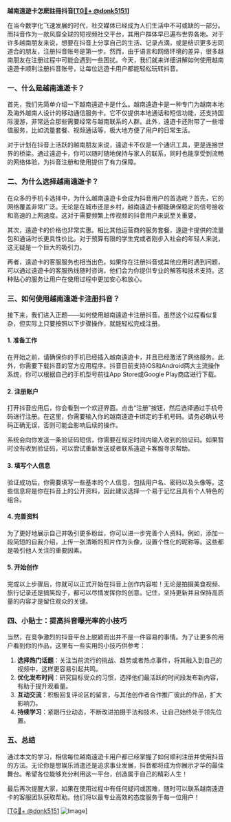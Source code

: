**越南遠遊卡怎麽註冊抖音[[TG💪+ @donk5151](https://t.me/s/donk5151)]**

在当今数字化飞速发展的时代，社交媒体已经成为人们生活中不可或缺的一部分。而抖音作为一款风靡全球的短视频社交平台，其用户群体早已遍布世界各地。对于许多越南朋友来说，想要在抖音上分享自己的生活、记录点滴，或是结识更多志同道合的朋友，注册抖音账号是第一步。然而，由于语言和网络环境的差异，很多越南朋友在注册过程中可能会遇到一些困扰。今天，我们就来详细讲解如何使用越南遠遊卡顺利注册抖音账号，让每位远遊卡用户都能轻松玩转抖音。

### 一、什么是越南遠遊卡？

首先，我们先简单介绍一下越南遠遊卡是什么。越南遠遊卡是一种专门为越南本地及海外越南人设计的移动通信服务卡。它不仅提供本地通话和短信功能，还支持国际漫游，非常适合那些需要经常与越南联系的人群。此外，遠遊卡还附带了一些增值服务，比如流量套餐、视频通话等，极大地方便了用户的日常生活。

对于计划在抖音上活跃的越南朋友来说，遠遊卡不仅是一个通讯工具，更是连接世界的桥梁。通过遠遊卡，你可以随时随地保持与家人的联系，同时也能享受到流畅的网络体验，为抖音注册和使用提供了有力保障。

### 二、为什么选择越南遠遊卡？

在众多的手机卡选择中，为什么越南遠遊卡会成为抖音用户的首选呢？首先，它的网络覆盖非常广泛。无论是在城市还是乡村，越南遠遊卡都能确保稳定的信号接收和高速的上网速度。这对于需要频繁上传视频的抖音用户来说至关重要。

其次，遠遊卡的价格也非常实惠。相比其他运营商的服务套餐，遠遊卡提供的流量包和通话时长更具性价比。对于预算有限的学生党或者刚步入社会的年轻人来说，这无疑是一个巨大的吸引力。

再者，遠遊卡的客服服务也相当出色。如果你在注册抖音或其他应用时遇到问题，可以通过遠遊卡的客服热线随时咨询，他们会为你提供专业的解答和技术支持。这种贴心的服务让用户在使用过程中更加安心和放心。

### 三、如何使用越南遠遊卡注册抖音？

接下来，我们进入正题——如何使用越南遠遊卡注册抖音。虽然这个过程看似复杂，但实际上只要按照以下步骤操作，就能轻松完成注册。

#### 1. 准备工作

在开始之前，请确保你的手机已经插入越南遠遊卡，并且已经激活了网络服务。此外，你需要下载抖音的官方应用程序。抖音目前支持iOS和Android两大主流操作系统，你可以根据自己的手机型号前往App Store或Google Play商店进行下载。

#### 2. 注册账户

打开抖音应用后，你会看到一个欢迎界面。点击“注册”按钮，然后选择通过手机号码进行注册。在这里，你需要输入你的越南遠遊卡绑定的手机号码。请务必确认号码正确无误，否则可能会影响后续的操作。

系统会向你发送一条验证码短信，你需要在规定时间内输入收到的验证码。如果暂时没有收到验证码，可以尝试重新发送或者联系遠遊卡客服寻求帮助。

#### 3. 填写个人信息

验证成功后，你需要填写一些基本的个人信息，包括用户名、密码以及头像等。这些信息将是你在抖音上的公开资料，因此建议选择一个易于记忆且具有个人特色的组合。

#### 4. 完善资料

为了更好地展示自己并吸引更多粉丝，你可以进一步完善个人资料。例如，添加一段简短的自我介绍，上传一张清晰的照片作为头像，设置个性化的昵称等。这些都是吸引他人关注的重要因素。

#### 5. 开始创作

完成以上步骤后，你就可以正式开始在抖音上创作内容啦！无论是拍摄美食视频、旅行记录还是搞笑段子，都可以尽情发挥你的创意。记住，坚持更新并且保持高质量的内容才是留住观众的关键。

### 四、小贴士：提高抖音曝光率的小技巧

当然，在竞争激烈的抖音平台上脱颖而出并不是一件容易的事情。为了让更多的用户看到你的作品，这里有一些实用的小技巧供参考：

1. **选择热门话题**：关注当前流行的挑战、趋势或者热点事件，将其融入到自己的视频中，这样更容易引起共鸣。
2. **优化发布时间**：研究目标受众的习惯，选择他们最活跃的时间段发布新内容，有助于提升观看量。
3. **互动交流**：积极回复评论区的留言，与其他创作者合作推广彼此的作品，扩大影响力。
4. **持续学习**：紧跟行业动态，不断改进拍摄手法和技术，让自己始终处于领先位置。

### 五、总结

通过本文的学习，相信每位越南遠遊卡用户都已经掌握了如何顺利注册并使用抖音的方法。无论你是想娱乐消遣还是追求事业发展，抖音都将成为你展示才华的最佳舞台。希望各位能够充分利用这一平台，创造属于自己的精彩人生！

最后再次提醒大家，如果在使用过程中有任何疑问或困难，随时可以联系越南遠遊卡的客服团队获取帮助。他们将以最专业高效的态度服务于每一位用户！

[[TG💪+ @donk5151](https://t.me/s/donk5151) ![Image](https://i.postimg.cc/rwNCRYN7/Snipaste-2025-04-30-17-27-05.png)]